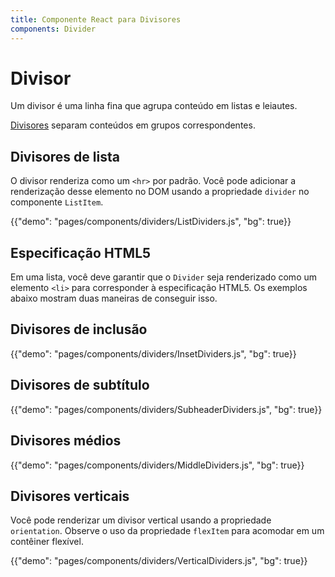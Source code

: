 ```yaml
---
title: Componente React para Divisores
components: Divider
---
```


# Divisor

<p class="description">Um divisor é uma linha fina que agrupa conteúdo em listas e leiautes.</p>

[Divisores](https://material.io/design/components/dividers.html) separam conteúdos em grupos correspondentes.

## Divisores de lista

O divisor renderiza como um `<hr>` por padrão. Você pode adicionar a renderização desse elemento no DOM usando a propriedade `divider` no componente `ListItem`.

{{"demo": "pages/components/dividers/ListDividers.js", "bg": true}}

## Especificação HTML5

Em uma lista, você deve garantir que o `Divider` seja renderizado como um elemento `<li>` para corresponder à especificação HTML5. Os exemplos abaixo mostram duas maneiras de conseguir isso.

## Divisores de inclusão

{{"demo": "pages/components/dividers/InsetDividers.js", "bg": true}}

## Divisores de subtítulo

{{"demo": "pages/components/dividers/SubheaderDividers.js", "bg": true}}

## Divisores médios

{{"demo": "pages/components/dividers/MiddleDividers.js", "bg": true}}

## Divisores verticais

Você pode renderizar um divisor vertical usando a propriedade `orientation`. Observe o uso da propriedade `flexItem` para acomodar em um contêiner flexível.

{{"demo": "pages/components/dividers/VerticalDividers.js", "bg": true}}